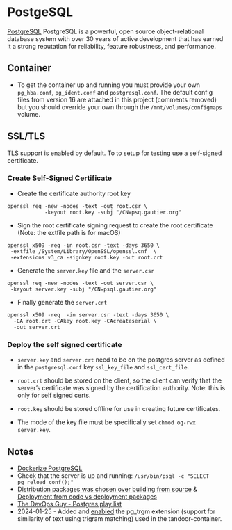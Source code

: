 # PostgeSQL

[PostgreSQL](https://www.postgresql.org) PostgreSQL is a powerful, open source object-relational database system with over 30 years of active development that has earned it a strong reputation for reliability, feature robustness, and performance.

## Container

- To get the container up and running you must provide your own `pg_hba.conf`, `pg_ident.conf` and `postgresql.conf`.  The default config files from version 16 are attached in this project (comments removed) but you should override your own through the `/mnt/volumes/configmaps` volume. 

## SSL/TLS

TLS support is enabled by default. To to setup for testing use a self-signed certificate.

### Create Self-Signed Certificate

- Create the certificate authority root key
```
openssl req -new -nodes -text -out root.csr \
            -keyout root.key -subj "/CN=psq.gautier.org"
```
 
-  Sign the root certificate signing request  to create the root certificate (Note: the extfile path is for macOS)
 ```
 openssl x509 -req -in root.csr -text -days 3650 \
  -extfile /System/Library/OpenSSL/openssl.cnf  \
  -extensions v3_ca -signkey root.key -out root.crt
 ```
 
 - Generate the `server.key` file and the `server.csr`
 ```
 openssl req -new -nodes -text -out server.csr \
  -keyout server.key -subj "/CN=psql.gautier.org"
 ```
 
 - Finally generate the `server.crt`
 ```
 openssl x509 -req  -in server.csr -text -days 3650 \
   -CA root.crt -CAkey root.key -CAcreateserial \
   -out server.crt
 ```
### Deploy the self signed certificate 
- `server.key` and `server.crt` need to be on the postgres server as defined in the `postgresql.conf` key `ssl_key_file` and `ssl_cert_file`. 
 
- `root.crt` should be stored on the client, so the client can verify that the server’s certificate was signed by the certification authority. Note: this is only for self signed certs.
- `root.key` should be stored offline for use in creating future certificates.
- The mode of the key file must be specifically set `chmod og-rwx server.key`.
 
 
## Notes

- [Dockerize PostgreSQL](https://docs.docker.com/samples/postgresql_service/)
- Check that the server is up and running: ```/usr/bin/psql -c "SELECT pg_reload_conf();"```
- [Distribution packages was chosen over building from source](https://www.linuxquestions.org/questions/linux-newbie-8/advantages-and-disadvantages-of-source-over-compiled-packages-839437/) & [Deployment from code vs deployment packages](https://www.rpmdeb.com/devops-articles/deployment-from-code-vs-deployment-packages/)
- [The DevOps Guy - Postgres play list](https://www.youtube.com/playlist?list=PLHq1uqvAteVsnMSMVp-Tcb0MSBVKQ7GLg)
- 2024-01-25 - Added and [enabled](https://dba.stackexchange.com/questions/165300/how-to-install-the-additional-module-pg-trgm) the pg_trgm extension (support for similarity of text using trigram matching) used in the tandoor-container.

